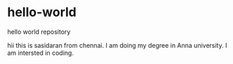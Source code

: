# hello-world
hello world repository

hii this is sasidaran from chennai. I am doing my degree in Anna university. I am intersted in coding.
